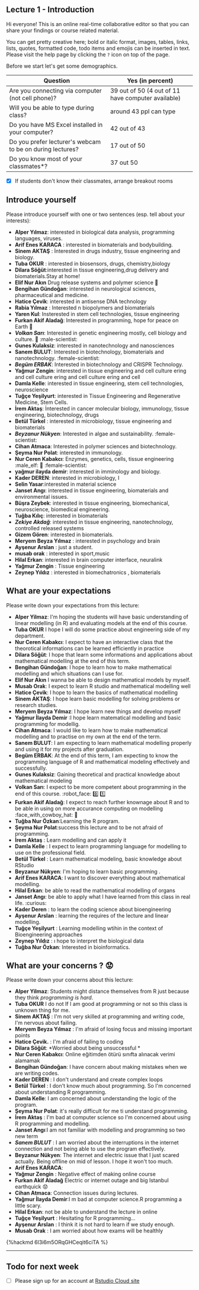 Lecture 1 - Introduction
---

<!-- -GpUGHQCQLCqFmtPItIv4w -->
Hi everyone! This is an online real-time collaborative editor so that you can share your findings or course related material.

You can get pretty creative here; bold or italic format, images, tables, links, lists, quotes, formatted code, todo items and emojis can be inserted in text. Please visit the help page by clicking the `?` icon on top of the page.


Before we start let's get some demographics.

| Question | Yes (in percent) |
|----------|------------------|
| Are you connecting via computer (not cell phone)? | 39 out of 50 (4 out of 11 have computer available)|
| Will you be able to type during class? | around 43 ppl can type  |
| Do you have MS Excel installed in your computer? | 42 out of 43|
| Do you prefer lecturer's webcam to be on during lectures? | 17 out of 50 |
| Do you know most of your classmates*?| 37 out 50 |

- [x] If students don't know their classmates, arrange breakout rooms



## Introduce yourself

Please introduce yourself with one or two sentences (esp. tell about your interests):

* **Alper Yılmaz**: interested in biological data analysis, programming languages, viruses.
* **Arif Enes KARACA** : interested in biomaterials and bodybuilding.
* **Sinem AKTAŞ** : İnterested in drugs industry, tissue engineering and biology.
* **Tuba OKUR** : interested in biosensors, drugs, chemistry,biology
* **Dilara Söğüt**:interested in tissue engineering,drug delivery and biomaterials.Stay at home!  
* **Elif Nur Akın** Drug release systems and polymer science :star2: 
* **Bengihan Gündoğan**: interested in neurological sciences, pharmaceutical and medicine.
* **Hatice Çevik**: interested in antisense DNA technology 
* **Rabia Yılmaz** : Interested n biopolymers and biomaterials
* **Yaren Kul**: Insterested in stem cell technologies, tissue engineering
* **Furkan Akif Aladağ**: Interested in programming, hope for peace on Earth :city_sunset: 
* ***Volkan Sarı***: Interested in genetic engineering mostly, cell biology and culture. :microscope: :male-scientist: 
* **Gunes Kulaksiz**: interested in nanotechnology and nanosciences 
* **Sanem BULUT**: Interested in biotechnology, biomaterials and nanotechnology. :female-scientist:
* ***Begüm ERBAK***: Interested in biotechnology and CRISPR Technology.
* **Yağmur Zengin**: interested in tissue engineering and cell culture ering and cell culture ering and cell culture ering and cell  
* **Damla Kelle**: interested in tissue engineering, stem cell technologies, neuroscience
* **Tuğçe Yeşilyurt**:  interested in Tissue Engineering and Regenerative Medicine, Stem Cells.
* **İrem Aktaş**: İnterested in cancer molecular biology, immunology, tissue engineering, biotechnology, drugs
* **Betül Türkel** : interested in microbiology, tissue engineering and biomaterials
* ***Beyzanur Nükyen***: Interested in algae and sustainability. :female-scientist: 
* **Cihan Atmaca**: Interested in polymer sciences and biotechnology.
* **Şeyma Nur Polat**: interested in immunology.
* **Nur Ceren Kabakcı**: Enzymes, genetics, cells, tissue engineering :male_elf: :panda_face: :female-scientist: 
* **yağmur ilayda demir**: interested in imminology and biology.
* **Kader DEREN**: interested in microbiology, I 
* **Selin Yasar**:interested in material science
* **Janset Angı**: interested in tissue engineering, biomaterials and environmental issues. 
* **Büşra Zeybek**: interested in tissue engineering, biomechanical, neuroscience, biomedical engineering.
* **Tuğba Kılıç**: interested in biomaterials
* ***Zekiye Akdağ***: interested in tissue engineering, nanotechnology, controlled released systems
* **Gizem Gören**: interested in biomaterials. 
* **Meryem Beyza Yılmaz** : interested in psychology and brain
* **Ayşenur Arslan** : just a student.
* **musab orak** : interested in sport,music
* **Hilal Erkan**: interested in brain computer interface, neuralink
* **Yağmur Zengin** : Tissue engineering
* **Zeynep Yıldız** : interested in biomechatronics , biomaterials



## What are your expectations

Please write down your expectations from this lecture:

* **Alper Yilmaz**: I'm hoping the students will have basic understanding of linear modelling (in R) and evaluating models at the end of this course.
* **Tuba OKUR** I hope I will do some practice about engineering side of my department.
* **Nur Ceren Kabakcı**: I expect to have an interactive class that the theorotical informations can be learned efficiently in practice
* **Dilara Söğüt**: I hope that learn some informations and applications about mathematical modelling at the end of this term. 
* **Bengihan Gündoğan**: I hope to learn how to make mathematical modelling and which situations can I use for. 
* **Elif Nur Akın** I wanna be able to design mathematical models by myself.
* **Musab Orak**: I expect to learn R studio and mathematical modelling well 
* **Hatice Çevik**: I hope to learn the basics of mathematical modelling 
* **Sinem AKTAŞ**: I hope learn basic modelling for solving problems or research studies.
* **Meryem Beyza Yılmaz**: I hope learn new things and develop myself
* **Yağmur İlayda Demir** :I hope learn matematical modelling and basic programming for modellig.
* **Cihan Atmaca**: I would like to learn how to make mathematical modelling and to practise on my own at the end of the term. 
* **Sanem BULUT**: I am expecting to learn mathematical modelling properly and using it for my projects after graduation.
* **Begüm ERBAK**: At the end of this term, I am expecting to know the programming language of R and mathematical modeling effectively and successfully.  
* **Gunes Kulaksiz**: Gaining  theoretical and practical knowledge about mathematical modeling
* **Volkan Sarı**: I expect to be more competent about programming in the end of this course. :robot_face: :zero: :one: 
* **Furkan Akif Aladağ**: I expect to reach further knownage about R and to be able in using on more accurance computing on modelling :face_with_cowboy_hat: :deer: 
* **Tuğba Nur Özkan**:Learning the R program.
* **Şeyma Nur Polat**:success this lecture and to be not afraid of programming. 
* **İrem Aktaş** : Learn modelling and can apply it
* **Damla Kelle** : I expect to learn programming language for modelling to use on the professional field.
* **Betül Türkel** : Learn mathematical modeling, basic knowledge about RStudio
* **Beyzanur Nükyen**: I'm hoping to learn basic programming  .
* **Arif Enes KARACA**: I want to discover everything about mathematical modelling.  
* **Hilal Erkan**: be able to read the mathematical modelling of organs
* **Janset Angı**: be able to apply what I have learned from this class in real life. :curious:
* **Kader Deren** : to learn the coding science about bioengineering
* **Ayşenur Arslan** : learning the requires of the lecture and linear modelling. 
* **Tuğçe Yeşilyurt** : Learning modelling  wtihin in the context of Bioengineering approaches
* **Zeynep Yıldız** : ı hope to interpret the biological data 
* **Tuğba Nur Özkan**: Interested in bioinformatics.



## What are your concerns ? :worried:

Please write down your concerns about this lecture:

* **Alper Yilmaz**: Students might distance themselves from R just because they think *programming is hard*.
* **Tuba OKUR** I do not If I am good at programming or not so this class is unknown thing for me.
* **Sinem AKTAŞ** : I'm not very skilled at programming and writing code, I'm nervous about failing. 
* **Meryem Beyza Yılmaz** : I'm afraid of losing focus and missing important points
* **Hatice Çevik.** : I'm afraid of failing to coding 
* **Dilara Söğüt**: *Worried about being unsuccessful *
* **Nur Ceren Kabakcı**: Online eğitimden ötürü sınıfta alınacak verimi alamamak
* **Bengihan Gündoğan**: I have concern about making mistakes when we are writing codes. 
* **Kader DEREN**  : I don't understand and create complex loops 
* **Betül Türkel** : I don't know much about programming. So I'm concerned about understanding R programming.
* **Damla Kelle**: I am concerned about understanding the logic of the program.
* **Şeyma Nur Polat**: it's really difficult for me ti understand programming.
* **İrem Aktaş** : I'm bad at computer science so I'm concerned about using R programming and modelling.
* **Janset Angı**:I am not familiar with modelling and programming so two new term
* ***Sanem BULUT*** : I am worried about the  interruptions in the internet connection and not being able to use the program effectively.
* **Beyzanur Nükyen**: The internet and electric issue that I just scared actually. Being offline on mid of lesson. I hope it won't too much. 
* **Arif Enes KARACA**:
* **Yağmur Zengin** : Negative effect of making online course
* **Furkan Akif Aladağ** Electric or internet outage and big Istanbul earthquick :worried: 
* **Cihan Atmaca**: Connection issues during lectures.
* **Yağmur İlayda Demir**:I m bad at computer science.R programming a little scary.
* **Hilal Erkan**: not be able to understand the lecture in online
* **Tuğçe Yeşilyurt** : Hesitating for R programming...
* **Ayşenur Arslan** : I think it is not hard to learn if we study enough. 
* **Musab Orak** : I am worried about how  exams will be healthly


<!-- faq.md -->
{%hackmd 6l3i6m5ORqGHCeqit6ciTA %}

---




## Todo for next week

- [ ] Please sign up for an account at [Rstudio Cloud site](rstudio.cloud)

